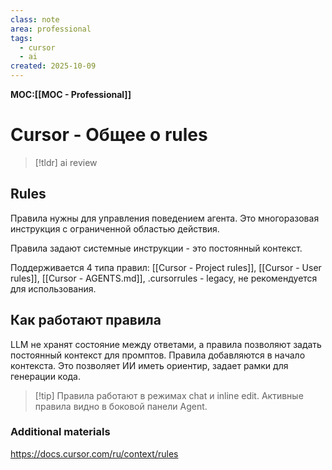 ```yaml
---
class: note
area: professional
tags:
  - cursor
  - ai
created: 2025-10-09
---
```

**MOC:[[MOC - Professional]]**

# Cursor - Общее о rules

> [!tldr] ai review
> 

## Rules

Правила нужны для управления поведением агента. Это многоразовая инструкция с ограниченной областью действия.

Правила задают системные инструкции - это постоянный контекст.

Поддерживается 4 типа правил: [[Cursor - Project rules]], [[Cursor - User rules]], [[Cursor - AGENTS.md]], .cursorrules - legacy, не рекомендуется для использования.

## Как работают правила

LLM не хранят состояние между ответами, а правила позволяют задать постоянный контекст для промптов. Правила добавляются в начало контекста. Это позволяет ИИ иметь ориентир, задает рамки для генерации кода.

> [!tip] Правила работают в режимах chat и inline edit. Активные правила видно в боковой панели Agent.





### Additional materials

https://docs.cursor.com/ru/context/rules
